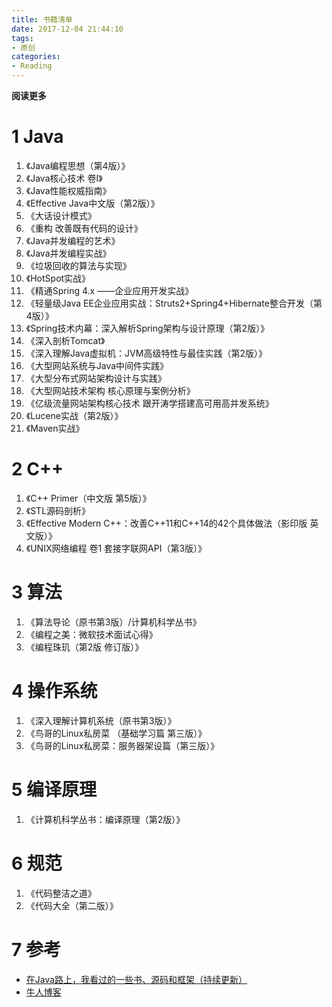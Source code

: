 ```yaml
---
title: 书籍清单
date: 2017-12-04 21:44:10
tags: 
- 原创
categories: 
- Reading
---
```


__阅读更多__

<!--more-->

# 1 Java

1. 《Java编程思想（第4版）》
1. 《Java核心技术 卷I》
1. 《Java性能权威指南》
1. 《Effective Java中文版（第2版）》
1. 《大话设计模式》
1. 《重构 改善既有代码的设计》
1. 《Java并发编程的艺术》
1. 《Java并发编程实战》
1. 《垃圾回收的算法与实现》
1. 《HotSpot实战》
1. 《精通Spring 4.x ――企业应用开发实战》
1. 《轻量级Java EE企业应用实战：Struts2+Spring4+Hibernate整合开发（第4版）》
1. 《Spring技术内幕：深入解析Spring架构与设计原理（第2版）》
1. 《深入剖析Tomcat》
1. 《深入理解Java虚拟机：JVM高级特性与最佳实践（第2版）》
1. 《大型网站系统与Java中间件实践》
1. 《大型分布式网站架构设计与实践》
1. 《大型网站技术架构 核心原理与案例分析》
1. 《亿级流量网站架构核心技术 跟开涛学搭建高可用高并发系统》
1. 《Lucene实战（第2版）》
1. 《Maven实战》

# 2 C++

1. 《C++ Primer（中文版 第5版）》
1. 《STL源码剖析》
1. 《Effective Modern C++：改善C++11和C++14的42个具体做法（影印版 英文版）》
1. 《UNIX网络编程 卷1 套接字联网API（第3版）》

# 3 算法

1. 《算法导论（原书第3版）/计算机科学丛书》
1. 《编程之美：微软技术面试心得》
1. 《编程珠玑（第2版 修订版）》

# 4 操作系统

1. 《深入理解计算机系统（原书第3版）》
1. 《鸟哥的Linux私房菜 （基础学习篇 第三版）》
1. 《鸟哥的Linux私房菜：服务器架设篇（第三版）》

# 5 编译原理

1. 《计算机科学丛书：编译原理（第2版）》

# 6 规范

1. 《代码整洁之道》
1. 《代码大全（第二版）》

# 7 参考

* [在Java路上，我看过的一些书、源码和框架（持续更新）](http://www.jianshu.com/p/4a41ee88bd82)
* [牛人博客](http://www.jianshu.com/u/90ab66c248e6)
